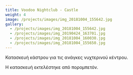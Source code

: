 ```yaml
---
title: Voodoo Νightclub - Castle
weight: 4
image: /projects/images/img_20181004_155642.jpg
gallery:
  - /projects/images/img_20181004_155642.jpg
  - /projects/images/img_20190424_163701.jpg
  - /projects/images/img_20181004_160030.jpg
  - /projects/images/img_20181004_155650.jpg
---
```

Κατασκευή κάστρου για τις ανάγκες νυχτερινού κέντρου.

Η κατασκευή εκτελέστηκε από πορομπετόν.
